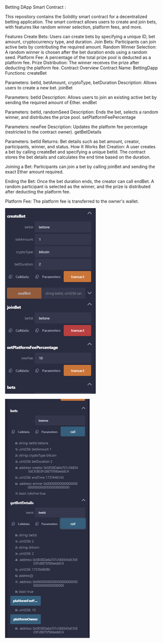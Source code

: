 Betting DApp Smart Contract :

This repository contains the Solidity smart contract for a decentralized betting application. The smart contract allows users to create and join bets, with features like random winner selection, platform fees, and more.

Features
Create Bets: Users can create bets by specifying a unique ID, bet amount, cryptocurrency type, and duration.
Join Bets: Participants can join active bets by contributing the required amount.
Random Winner Selection: A random winner is chosen after the bet duration ends using a random seed.
Platform Fee: A percentage of the total prize pool is deducted as a platform fee.
Prize Distribution: The winner receives the prize after deducting the platform fee.
Contract Overview
Contract Name: BettingDapp
Functions:
createBet

Parameters: betId, betAmount, cryptoType, betDuration
Description: Allows users to create a new bet.
joinBet

Parameters: betId
Description: Allows users to join an existing active bet by sending the required amount of Ether.
endBet

Parameters: betId, randomSeed
Description: Ends the bet, selects a random winner, and distributes the prize pool.
setPlatformFeePercentage

Parameters: newFee
Description: Updates the platform fee percentage (restricted to the contract owner).
getBetDetails

Parameters: betId
Returns: Bet details such as bet amount, creator, participants, winner, and status.
How It Works
Bet Creation:
A user creates a bet by calling createBet and specifying a unique betId. The contract stores the bet details and calculates the end time based on the duration.

Joining a Bet:
Participants can join a bet by calling joinBet and sending the exact Ether amount required.

Ending the Bet:
Once the bet duration ends, the creator can call endBet. A random participant is selected as the winner, and the prize is distributed after deducting the platform fee.

Platform Fee:
The platform fee is transferred to the owner's wallet.

![img alt](https://github.com/ItzDhruv/betting-smartcontract-etherum-/blob/8049c712a6fe42eba2f8d484a64ab84eda461126/Screenshot%202025-01-23%20213335.png)


![img alt](https://github.com/ItzDhruv/betting-smartcontract-etherum-/blob/8049c712a6fe42eba2f8d484a64ab84eda461126/Screenshot%202025-01-23%20213523.png)
